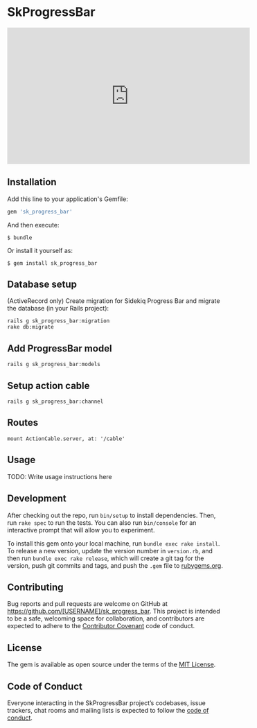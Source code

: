 # SkProgressBar
<iframe width="560" height="315" src="https://www.youtube.com/embed/B4xov2rMtAA" frameborder="0" allow="accelerometer; autoplay; encrypted-media; gyroscope; picture-in-picture" allowfullscreen></iframe>

## Installation

Add this line to your application's Gemfile:

```ruby
gem 'sk_progress_bar'
```

And then execute:

    $ bundle

Or install it yourself as:

    $ gem install sk_progress_bar
    
## Database setup
(ActiveRecord only) Create migration for Sidekiq Progress Bar and migrate the database (in your Rails project):

    rails g sk_progress_bar:migration
    rake db:migrate

## Add ProgressBar model
    rails g sk_progress_bar:models

## Setup action cable
    rails g sk_progress_bar:channel
    
## Routes
    mount ActionCable.server, at: '/cable'

## Usage

TODO: Write usage instructions here

## Development

After checking out the repo, run `bin/setup` to install dependencies. Then, run `rake spec` to run the tests. You can also run `bin/console` for an interactive prompt that will allow you to experiment.

To install this gem onto your local machine, run `bundle exec rake install`. To release a new version, update the version number in `version.rb`, and then run `bundle exec rake release`, which will create a git tag for the version, push git commits and tags, and push the `.gem` file to [rubygems.org](https://rubygems.org).

## Contributing

Bug reports and pull requests are welcome on GitHub at https://github.com/[USERNAME]/sk_progress_bar. This project is intended to be a safe, welcoming space for collaboration, and contributors are expected to adhere to the [Contributor Covenant](http://contributor-covenant.org) code of conduct.

## License

The gem is available as open source under the terms of the [MIT License](https://opensource.org/licenses/MIT).

## Code of Conduct

Everyone interacting in the SkProgressBar project’s codebases, issue trackers, chat rooms and mailing lists is expected to follow the [code of conduct](https://github.com/[USERNAME]/sk_progress_bar/blob/master/CODE_OF_CONDUCT.md).
